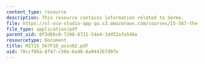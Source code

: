 ```yaml
---
content_type: resource
description: This resource contains information related to Sermo.
file: https://ol-ocw-studio-app-qa.s3.amazonaws.com/courses/15-567-the-economics-of-information-strategy-structure-and-pricing-fall-2010/78ccf08a8f47c50e6a466a944267d97e_MIT15_567F10_assn02.pdf
file_type: application/pdf
parent_uid: 0f3d66c0-7208-8711-54e4-3dd52afe546e
resourcetype: Document
title: MIT15_567F10_assn02.pdf
uid: 78ccf08a-8f47-c50e-6a46-6a944267d97e
---
```


